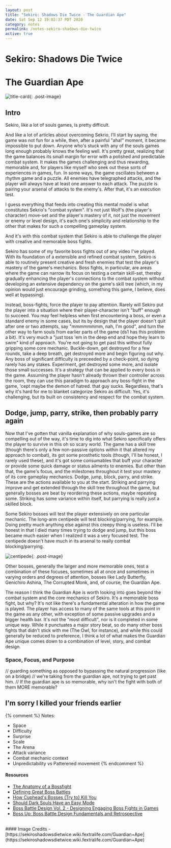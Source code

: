 ```yaml
---
layout: post
title: "Sekiro: Shadows Die Twice - The Guardian Ape"
date: Sat Sep 12 19:02:37 PDT 2020
category: notes
permalink: /notes-sekiro-shadows-die-twice
active: true
---
```


<h1 class="title">Sekiro: Shadows Die Twice</h1>
<h1 class="title">The Guardian Ape</h1>


![title-card](https://i.ibb.co/W2K2Bcn/guardianape-02.jpg){: .post-image}


<h2>Intro</h2> 

Sekiro, like a lot of souls games, is pretty difficult.

And like a lot of articles about overcoming Sekrio, I'll start by saying, the game was not fun for a while, then, after a painful "aha!" moment, it became impossible to put down. Anyone who's stuck with any of the souls games long enough probably knows the feeling well.
It's pretty great, realizing that the game balances its small margin for error with a polished and predictable combat system. It makes the games challenging and thus rewarding, memorable and, for players like myself who seek out these sorts of experiences in games, fun.
In some ways, the game oscillates between a rhythm game and a puzzle. All enemies have telegraphed attacks, and the player will always have at least one answer to each attack. The puzzle is pairing your arsenal of attacks to the enemy's. After that, it's an execution test. 

I guess everything that feeds into creating this mental model is what constitutes Sekrio's "combat system". It's not just Wolf's (the player's character) move-set and the player's mastery of it, not just the movement or enemy or level design, it's each one's simplicity and relationship to the other that makes for such a compelling gameplay system.

And it's with this combat system that Sekiro is able to challenge the player with creative and memorable boss fights.

Sekiro has some of my favorite boss fights out of any video I've played. With its foundation of a extensible and refined combat system, Sekiro is able to routinely present creative and fresh enemies that test the player's mastery of the game's mechanics. Boss fights, in particular, are areas where the game can narrow its focus on testing a certain skill-set, thereby gradually enhancing the player's connections to the combat system without developing an extensive dependency on the game's skill tree (which, in my opinion would just encourage grinding, something this game, I believe, does well at bypassing).

Instead, boss-fights, force the player to pay attention. Rarely will Sekiro put the player into a situation where their player-character isn't "buff" enough to succeed. You may feel helpless when first encountering a boss, or even a standard enemy in some cases, but its by design that the player doesn't quit after one or two attempts, say "mmmmmmmm, nah, I'm good", and turn the other way to farm souls from earlier parts of the game (ds1 has this problem a bit). It's very much a "just toss 'em in the deep end and hope they learn to swim" kind of approach. You're not going to get past this without fully gripping some core mechanic. Buckle-down, get destroyed for a few rounds, take a deep breath, get destroyed more and begin figuring out why. Any boss of significant difficulty is preceeded by a check-point, so dying rarely has any stakes. Experiment, get destroyed some more, and isolate those small successes.
It's a strategy that can be applied to every boss in the game. Assuming the player hasn't already thrown their controller across the room, they can use this paradigm to approach any boss-fight in the game, 'cept maybe the demon of hatred. that guy sucks. Regardless, that's why it's hard for me to blanket categorize Sekiro as difficult. Yes, it's challenging, but its built on consistency and respect for the combat system.

<h2>Dodge, jump, parry, strike, then probably parry again</h2>
Now that I've gotten that vanilla explanation of why souls-games are so compelling out of the way, it's time to dig into what Sekiro specifically offers the player to survive in this oh so scary world. The game has a skill tree (though there's only a few non-passive options within it that altered my approach to combat), its got some prosthetic tools (though, I'll be honest, I rarely used these), and it's got some consumables that buff your character or provide some quick damage or status ailments to enemies. But other than that, the game's focus, and the milestones throughout it test your mastery of its core gameplay mechanics.
Dodge, jump, block, parry, and strike.
These are the actions available to you at the start. Striking and parrying improve and get extended through the skill tree throughout the game, but generally bosses are beat by reordering these actions, maybe repeating some.
Striking has some variance within itself, but parrying is really just a skilled block. 

Some Sekiro bosses will test the player extensively on one particular mechanic.
The long-arm centipede will test blocking/parrying, for example. Doing pretty much anything else against this creepy thing is useless. I'll be honest in that I died many times trying to dodge and jump, but this boss became much easier when I realized it was a very focused test. The centipede doesn't have much in its arsenal to really combat blocking/parrying. 

![centipede](https://i.ibb.co/378wMHk/centipede.gif){: .post-image}

Other bosses, generally the larger and more memorable ones, test a combination of these focuses, sometimes all at once and sometimes in varying orders and degrees of attention, bosses like Lady Butterfly, Genichiro Ashina, The Corrupted Monk, and, of course, the Guardian Ape.

The reason I think the Guardian Ape is worth looking into goes beyond the combat system and the core mechanics of Sekiro. It's a memorable boss fight, but why?
It's not like there's a fundamental alteration in how the game is played. The player has access to many of the same tools at this point in the game as any other, with exception of some passive upgrades and a bigger health bar. It's not the "most difficult", nor is it completed in some unique way.
While it punctuates a major story beat, so do many other boss fights that didn't stick with me (The Owl, for instance), and while this could generally be reduced to preference, I think a lot of what makes the Guardian Ape unique comes down to a combination of level, story, and combat design.

### Space, Focus, and Purpose



// guarding something as opposed to bypassing the natural progression (like on a bridge)
// we're taking from the guardian ape, not trying to get past him.
// If the guardian ape is so memorable, why isn't the fight with both of them MORE memorable?


<h2>I'm sorry I killed your friends earlier</h2>


{% comment %}
Notes:
- Space
- Difficulty
- Surprise
- Scale
- The Arena
- Attack variance
- Combat mechanic context
- Unpredictability vs Patterened movement
{% endcomment %}

#### Resources
- [The Anatomy of a Bossfight](https://www.youtube.com/watch?v=6BL0O7CL0N4&ab_channel=AdamMillard-TheArchitectofGames)
- [Defining Great Boss Battles](https://www.youtube.com/watch?v=3QivwfCNZ4Q&ab_channel=FUNKe)
- [How Cuphead's Bosses (Try to) Kill You](https://www.youtube.com/watch?v=F8T6Ul4aHTI&ab_channel=GameMaker%27sToolkit)
- [Should Dark Souls Have an Easy Mode](https://www.youtube.com/watch?v=K5tPJDZv_VE&ab_channel=GameMaker%27sToolkit)
- [Boss Battle Design Vol. 2 - Designing Engaging Boss Fights in Games](https://www.youtube.com/watch?v=o0CKHLumTG0&ab_channel=DesignDoc)
- [Boss Up: Boss Battle Design Fundamentals and Retrospective](https://www.youtube.com/watch?v=48Ymh4Ge5j8&ab_channel=GDC)
<br/>
#### Image Credits
- [https://sekiroshadowsdietwice.wiki.fextralife.com/Guardian+Ape](https://sekiroshadowsdietwice.wiki.fextralife.com/Guardian+Ape)

